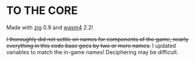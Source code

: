 # TO THE CORE

Made with [zig](https://ziglang.org) 0.9 and [wasm4](https://wasm4.org/) 2.2!

~~I thoroughly did not settle on names for components of the game, nearly
everything in this code base goes by two or more names.~~ I updated variables to
match the in-game names! Deciphering may be difficult.
